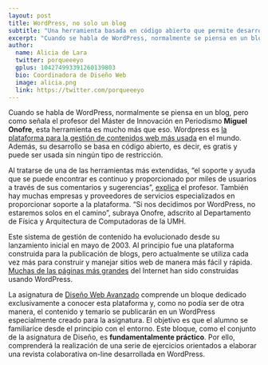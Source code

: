 ```yaml
---
layout: post
title: WordPress, no solo un blog 
subtitle: "Una herramienta basada en código abierto que permite desarrollar múltiples sitios orientados a la gestión de contenidos"
excerpt: "Cuando se habla de WordPress, normalmente se piensa en un blog, pero como señala el profesor del Máster de Innovación en Periodismo *Miguel Onofre*, esta herramienta es mucho más que eso. Wordpress es la plataforma para la gestión de contenidos web más usada en el mundo. Además, su desarrollo se basa en código abierto, es decir, es gratis y puede ser usada sin ningún tipo de restricción. ."
author:
  name: Alicia de Lara
  twitter: porqueeeyo
  gplus: 104274993391260139803 
  bio: Coordinadora de Diseño Web
  image: alicia.png
  link: https://twitter.com/porqueeeyo
---
```

Cuando se habla de WordPress, normalmente se piensa en un blog, pero como señala el profesor del Máster de Innovación en Periodismo **Miguel Onofre**, esta herramienta es mucho más que eso. Wordpress es [la plataforma para la gestión de contenidos web más usada](http://tecnologia-mundo.blogspot.com.es/2010/08/las-8-plataformas-de-gestion-de.html) en el mundo. Además, su desarrollo se basa en código abierto, es decir, es gratis y puede ser usada sin ningún tipo de restricción. 

Al tratarse de una de las herramientas más extendidas, “el soporte y ayuda que se puede encontrar es continuo y proporcionado por miles de usuarios a través de sus comentarios y sugerencias”, [explica](http://hownet.es/wpmaster/introduccion-a-wordpress/) el profesor. También hay muchas empresas y proveedores de servicios especializados en proporcionar soporte a la plataforma. “Si nos decidimos por WordPress, no estaremos solos en el camino”, subraya Onofre, adscrito al Departamento de Física y Arquitectura de Computadoras de la UMH. 

Este sistema de gestión de contenido ha evolucionado desde su lanzamiento inicial en mayo de 2003. Al principio fue una plataforma construida para la publicación de blogs, pero actualmente se utiliza cada vez más para construir y manejar sitios web de manera más fácil y rápida. [Muchas de las páginas más grandes](http://elpoderdelasideas.com/web-page/40-hermosas-webs-creadas-en-wordpress/) del Internet han sido construidas usando WordPress. 

La asignatura de [Diseño Web Avanzado](http://mip.umh.es/planestudios.html) comprende un bloque dedicado exclusivamente a conocer esta plataforma y, como no podía ser de otra manera, el contenido y temario se publicarán en un WordPress especialmente creado para la asignatura. El objetivo es que el alumno se familiarice desde el principio con el entorno. Este bloque, como el conjunto de la asignatura de Diseño, es **fundamentalmente práctico**. Por ello, comprenderá la realización de una serie de ejercicios orientados a elaborar una revista colaborativa on-line desarrollada en WordPress. 
